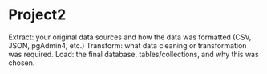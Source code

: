 # Project2
Extract: your original data sources and how the data was formatted (CSV, JSON, pgAdmin4, etc.)
Transform: what data cleaning or transformation was required.
Load: the final database, tables/collections, and why this was chosen.
